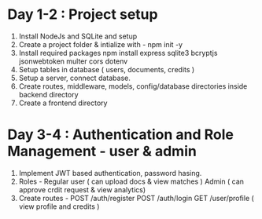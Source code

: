 # Day 1-2 : Project setup
1. Install NodeJs and SQLite and setup
2. Create a project folder & intialize with - npm init -y
3. Install required packages npm install express sqlite3 bcryptjs jsonwebtoken multer cors dotenv
4. Setup tables in database ( users, documents, credits )
5. Setup a server, connect database.
6. Create routes, middleware, models, config/database directories inside backend directory
7. Create a frontend directory

# Day 3-4 : Authentication and Role Management - user & admin

1. Implement JWT based authentication, password hasing.
2. Roles -
    Regular user ( can upload docs & view matches )
    Admin ( can approve crdit request & view analytics)
3. Create routes -
    POST /auth/register 
    POST /auth/login
    GET /user/profile ( view profile and credits )
